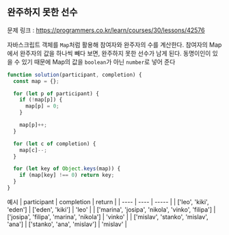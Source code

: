 ## 완주하지 못한 선수

문제 링크 : https://programmers.co.kr/learn/courses/30/lessons/42576

자바스크립트 객체를 `Map`처럼 활용해 참여자와 완주자의 수를 계산한다.
참여자의 Map에서 완주자의 값을 하나씩 빼다 보면, 완주하지 못한 선수가 남게 된다.
동명이인이 있을 수 있기 때문에 Map의 값을 `boolean`가 아닌 `number`로 넣어 준다

```js
function solution(participant, completion) {
  const map = {};

  for (let p of participant) {
    if (!map[p]) {
      map[p] = 0;
    }

    map[p]++;
  }

  for (let c of completion) {
    map[c]--;
  }

  for (let key of Object.keys(map)) {
    if (map[key] !== 0) return key;
  }
}
```

예시
| participant | completion | return |
| ---- | ---- | ----- |
| ['leo', 'kiki', 'eden'] | ['eden', 'kiki'] | 'leo' |
| ['marina', 'josipa', 'nikola', 'vinko', 'filipa'] | ['josipa', 'filipa', 'marina', 'nikola'] | 'vinko' |
| ['mislav', 'stanko', 'mislav', 'ana'] | ['stanko', 'ana', 'mislav'] | 'mislav' |
